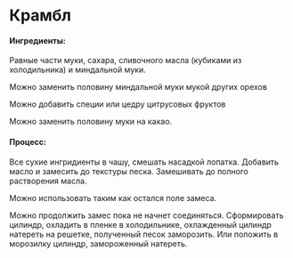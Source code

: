 # Крамбл
#### Ингредиенты:
Равные части муки, сахара, сливочного масла (кубиками из холодильника) и миндальной муки. 

Можно заменить половину миндальной муки мукой других орехов

Можно добавить специи или цедру цитрусовых фруктов

Можно заменить половину муки на какао.
#### Процесс:

Все сухие ингридиенты в чашу, смешать насадкой лопатка. Добавить масло и замесить до текстуры песка. Замешивать до полного растворения масла.

Можно использовать таким как остался поле замеса.

Можно продолжить замес пока не начнет соединяться. Сформировать цилиндр, охладить в пленке в холодильнике, охлажденный цилиндр натереть на решетке, полученный песок заморозить. Или положить в морозилку цилиндр, замороженный натереть.
